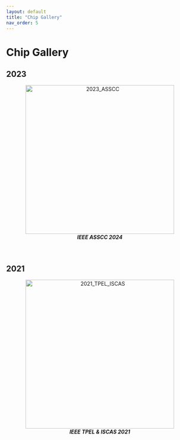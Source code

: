 ```yaml
---
layout: default
title: "Chip Gallery"
nav_order: 5
---
```


# Chip Gallery

## 2023
<div style="text-align: center;">
<img src="/orbit_lab/assets/img/2023_Doojin_Donghee_ASSCC.png" alt="2023_ASSCC" width="400" /><br>
<span style="font-style: italic;"><strong>IEEE ASSCC 2024</strong></span>
</div>
<br>
<br>

## 2021
<div style="text-align: center;">
<img src="/orbit_lab/assets/img/2021_Doojin_TPEL_ISCAS.png" alt="2021_TPEL_ISCAS" width="400" /><br>
<span style="font-style: italic;"><strong>IEEE TPEL & ISCAS 2021</strong></span>
</div>
